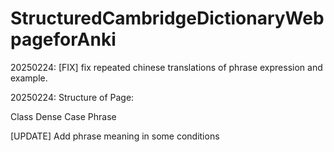 # StructuredCambridgeDictionaryWebpageforAnki

20250224:
[FIX]
fix repeated chinese translations of phrase expression and example.

20250224:
Structure of Page:

Class
	Dense
		Case
		Phrase

[UPDATE]
Add phrase meaning in some conditions
